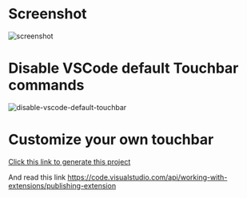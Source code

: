 # Screenshot

![screenshot](https://raw.githubusercontent.com/iamssen/vscode-touchbar/master/doc-images/screenshot.png)

# Disable VSCode default Touchbar commands

![disable-vscode-default-touchbar](https://raw.githubusercontent.com/iamssen/vscode-touchbar/master/doc-images/config.png)

# Customize your own touchbar

[Click this link to generate this project](https://github.com/iamssen/vscode-touchbar/generate)

And read this link <https://code.visualstudio.com/api/working-with-extensions/publishing-extension>
